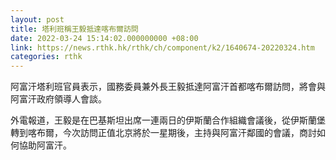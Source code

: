 ```yaml
---
layout: post
title: 塔利班稱王毅抵達喀布爾訪問
date: 2022-03-24 15:14:02.000000000 +08:00
link: https://news.rthk.hk/rthk/ch/component/k2/1640674-20220324.htm
categories: rthk
---
```


阿富汗塔利班官員表示，國務委員兼外長王毅抵達阿富汗首都喀布爾訪問，將會與阿富汗政府領導人會談。

外電報道，王毅是在巴基斯坦出席一連兩日的伊斯蘭合作組織會議後，從伊斯蘭堡轉到喀布爾，今次訪問正值北京將於一星期後，主持與阿富汗鄰國的會議，商討如何協助阿富汗。
